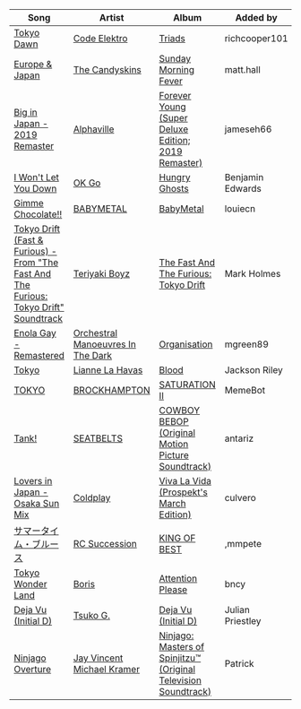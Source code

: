 | Song | Artist | Album | Added by |
|-|-|-|-|
| [Tokyo Dawn](https://open.spotify.com/track/30qL0mgNLPjjfikoqwPiuM) | [Code Elektro](https://open.spotify.com/artist/3FIZFOkx25ESPENGx6st5w) | [Triads](https://open.spotify.com/album/3K48lplYXbQSc87pfuJ0Pa) | richcooper101 |
| [Europe & Japan](https://open.spotify.com/track/2ZpD537CyBMZ0CN9viqE8M) | [The Candyskins](https://open.spotify.com/artist/4o0ptlsLWeQDDMutHwPA20) | [Sunday Morning Fever](https://open.spotify.com/album/1H9Yf9Zt8OyOe9fhdZbCqZ) | matt.hall |
| [Big in Japan - 2019 Remaster](https://open.spotify.com/track/7wnagOAqma4Sg6JOGjWr5R) | [Alphaville](https://open.spotify.com/artist/0xliTEbFfy5HQHvsTknTkX) | [Forever Young (Super Deluxe Edition; 2019 Remaster)](https://open.spotify.com/album/1BAmE3bdBnxej0umzyHQ5x) | jameseh66 |
| [I Won't Let You Down](https://open.spotify.com/track/5v2snXqNEVtKxsJy5YBVfV) | [OK Go](https://open.spotify.com/artist/3hozsZ9hqNq7CoBGYNlFTz) | [Hungry Ghosts](https://open.spotify.com/album/36WLicHKpbEZ4CDR1KxZEW) | Benjamin Edwards |
| [Gimme Chocolate!!](https://open.spotify.com/track/17ZOICUf4FYlzOAQajt3rN) | [BABYMETAL](https://open.spotify.com/artist/630wzNP2OL7fl4Xl0GnMWq) | [BabyMetal](https://open.spotify.com/album/0Jg5VFDcEMA38XnQHWTck1) | louiecn |
| [Tokyo Drift (Fast & Furious) - From "The Fast And The Furious: Tokyo Drift" Soundtrack](https://open.spotify.com/track/1Gk5fwOwrZs379XdVzQ1gq) | [Teriyaki Boyz](https://open.spotify.com/artist/7HBai5xymOxIWoMWvWshe1) | [The Fast And The Furious: Tokyo Drift](https://open.spotify.com/album/1gAulHQiepBO4HBa9TYq4z) | Mark Holmes |
| [Enola Gay - Remastered](https://open.spotify.com/track/3NYCaxkggl0Hh8vQptSUvV) | [Orchestral Manoeuvres In The Dark](https://open.spotify.com/artist/7wJ9NwdRWtN92NunmXuwBk) | [Organisation](https://open.spotify.com/album/3bouQtY9H1DP39yxqHuFf8) | mgreen89 |
| [Tokyo](https://open.spotify.com/track/7KxxbPoJexYNsguPtQ7YZq) | [Lianne La Havas](https://open.spotify.com/artist/2RP4pPHTXlQpDnO9LvR7Yt) | [Blood](https://open.spotify.com/album/0OyUgwL97FT5MWpBLqL6br) | Jackson Riley |
| [TOKYO](https://open.spotify.com/track/1CKhx6sSkUxzomXnYZqSMh) | [BROCKHAMPTON](https://open.spotify.com/artist/1Bl6wpkWCQ4KVgnASpvzzA) | [SATURATION II](https://open.spotify.com/album/0XnqQzdSFAml08XZoRt1St) | MemeBot |
| [Tank!](https://open.spotify.com/track/2Wi5ubKr8zSk8L3CLemyS4) | [SEATBELTS](https://open.spotify.com/artist/3U3zr5PCRa9ty74uN46iBa) | [COWBOY BEBOP (Original Motion Picture Soundtrack)](https://open.spotify.com/album/1XoE7ZirQ3gjxq8HIzTJU9) | antariz |
| [Lovers in Japan - Osaka Sun Mix](https://open.spotify.com/track/1wV03IHNBW0ZkT5lBCScXb) | [Coldplay](https://open.spotify.com/artist/4gzpq5DPGxSnKTe4SA8HAU) | [Viva La Vida (Prospekt's March Edition)](https://open.spotify.com/album/4XTT0NcNHyvl6h9JX2AfEi) | culvero |
| [サマータイム・ブルース](https://open.spotify.com/track/6Cl8SGQ3QtbLgfPc3sF3WO) | [RC Succession](https://open.spotify.com/artist/1wpwIk5yi1Oy6zjjzF7ntw) | [KING OF BEST](https://open.spotify.com/album/4P8jxsyV6woq3REgnxK0p8) | ,mmpete |
| [Tokyo Wonder Land](https://open.spotify.com/track/47ZVLketRtV4Vn4AtMlfJO) | [Boris](https://open.spotify.com/artist/3EgMK920cIH5aLxFnJ6zSi) | [Attention Please](https://open.spotify.com/album/7mCVP5SUuIQWIXNWQuGxlV) | bncy |
| [Deja Vu (Initial D)](https://open.spotify.com/track/3O3lPNMM2rCeog7dacQNbT) | [Tsuko G.](https://open.spotify.com/artist/72N7tHkeEBWSedHqPUGXhy) | [Deja Vu (Initial D)](https://open.spotify.com/album/2NUmxAJ3nUcn5ETYSQUcW9) | Julian Priestley |
| [Ninjago Overture](https://open.spotify.com/track/7vKCBGIwdXGJWTI4q8irw1) | [Jay Vincent](https://open.spotify.com/artist/2lB2VYGkLDUhWpNAOya09E)<br>[Michael Kramer](https://open.spotify.com/artist/4xAjNkXJV4MGhdtCZySeOp) | [Ninjago: Masters of Spinjitzu™ (Original Television Soundtrack)](https://open.spotify.com/album/1a4SgsQYl2B2PmI5XffWW5) | Patrick |